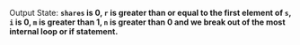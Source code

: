 Output State: **`shares` is 0, `r` is greater than or equal to the first element of `s`, `i` is 0, `m` is greater than 1, `n` is greater than 0 and we break out of the most internal loop or if statement.**